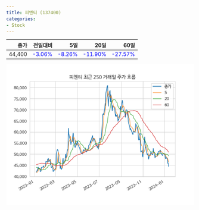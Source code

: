 ```yaml
---
title: 피엔티 (137400)
categories:
- Stock
---
```


|종가|전일대비|5일|20일|60일|
|---:|-------:|--:|---:|---:|
|44,400|<span style="color: blue">-3.06%</span>|<span style="color: blue">-8.26%</span>|<span style="color: blue">-11.90%</span>|<span style="color: blue">-27.57%</span>|


<!-- more -->

![137400](/assets/images/stock/137400.png)